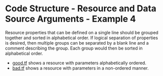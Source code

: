 # Code Structure - Resource and Data Source Arguments - Example 4

Resource properties that can be defined on a single line should be grouped together and sorted in alphabetical order. If logical separation of properties is desired, then multiple groups can be separated by a blank line and a comment describing the group. Each group would then be sorted in alphabetical order.

- [good.tf](good.tf) shows a resource with parameters alphabetically ordered.
- [bad.tf](bad.tf) shows a resource with parameters in a non-ordered manner.
